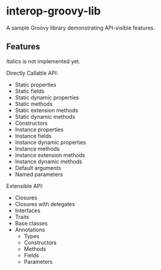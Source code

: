 # interop-groovy-lib

A sample Groovy library demonstrating API-visible features.

## Features

_Italics_ is not implemented yet.

Directly Callable API:

* Static properties
* Static fields
* Static dynamic properties
* Static methods
* Static extension methods
* Static dynamic methods
* Constructors
* Instance properties
* Instance fields
* Instance dynamic properties
* Instance methods
* Instance extension methods
* Instance dynamic methods
* Default arguments
* Named parameters

Extensible API:

* Closures
* Closures with delegates
* Interfaces
* Traits
* Base classes
* Annotations
  * Types
  * Constructors
  * Methods
  * Fields
  * Parameters
